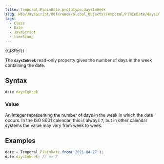 ```yaml
---
title: Temporal.PlainDate.prototype.daysInWeek
slug: Web/JavaScript/Reference/Global_Objects/Temporal/PlainDate/daysInWeek
tags:
  - Class
  - Date
  - JavaScript
  - timeStamp
---
```

{{JSRef}}

The **`daysInWeek`** read-only property gives the number of days in the week
containing the date.

## Syntax

```js
date.daysInWeek
```

### Value

An integer representing the number of days in the week in which the date occurs.
In the ISO 8601 calendar, this is always `7`, but in other calendar systems the
value may vary from week to week.

## Examples

```js
date = Temporal.PlainDate.from('2021-04-27');
date.daysInWeek; // => 7
```

